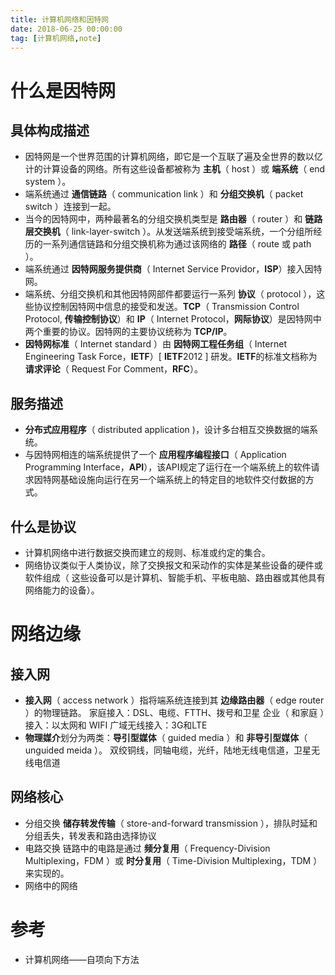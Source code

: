 ```yaml
---
title: 计算机网络和因特网
date: 2018-06-25 00:00:00
tag: [计算机网络,note]
---
```

# 什么是因特网
## 具体构成描述
- 因特网是一个世界范围的计算机网络，即它是一个互联了遍及全世界的数以亿计的计算设备的网络。所有这些设备都被称为 **主机**（ host ）或 **端系统**（ end system ）。
- 端系统通过 **通信链路**（ communication link ）和 **分组交换机**（ packet switch ）连接到一起。
- 当今的因特网中，两种最著名的分组交换机类型是 **路由器**（ router ）和 **链路层交换机**（ link-layer-switch ）。从发送端系统到接受端系统，一个分组所经历的一系列通信链路和分组交换机称为通过该网络的 **路径**（ route 或 path ）。
- 端系统通过 **因特网服务提供商**（ Internet Service Providor，**ISP**）接入因特网。
- 端系统、分组交换机和其他因特网部件都要运行一系列 **协议**（ protocol ），这些协议控制因特网中信息的接受和发送。**TCP**（ Transmission Control Protocol, **传输控制协议**）和 **IP**（ Internet Protocol，**网际协议**）是因特网中两个重要的协议。因特网的主要协议统称为 **TCP/IP**。
- **因特网标准**（ Internet standard ）由 **因特网工程任务组**（ Internet Engineering Task Force，**IETF**）[ **IETF**2012 ] 研发。**IETF**的标准文档称为 **请求评论**（ Request For Comment，**RFC**）。

## 服务描述
- **分布式应用程序**（ distributed application )，设计多台相互交换数据的端系统。
- 与因特网相连的端系统提供了一个 **应用程序编程接口**（ Application Programming Interface，**API**），该API规定了运行在一个端系统上的软件请求因特网基础设施向运行在另一个端系统上的特定目的地软件交付数据的方式。

## 什么是协议
- 计算机网络中进行数据交换而建立的规则、标准或约定的集合。
- 网络协议类似于人类协议，除了交换报文和采动作的实体是某些设备的硬件或软件组成（ 这些设备可以是计算机、智能手机、平板电脑、路由器或其他具有网络能力的设备）。

# 网络边缘
## 接入网
- **接入网**（ access network ）指将端系统连接到其 **边缘路由器**（ edge router ）的物理链路。
家庭接入：DSL、电缆、FTTH、拨号和卫星
企业（ 和家庭 ）接入：以太网和 WIFI
广域无线接入：3G和LTE
- **物理媒介**划分为两类：**导引型媒体**（ guided media ）和 **非导引型媒体**（ unguided meida ）。
双绞铜线，同轴电缆，光纤，陆地无线电信道，卫星无线电信道

## 网络核心
- 分组交换
**储存转发传输**（ store-and-forward transmission ），排队时延和分组丢失，转发表和路由选择协议
- 电路交换
链路中的电路是通过 **频分复用**（ Frequency-Division Multiplexing，FDM ）或 **时分复用**（ Time-Division Multiplexing，TDM ）来实现的。
- 网络中的网络

# 参考
- 计算机网络——自项向下方法